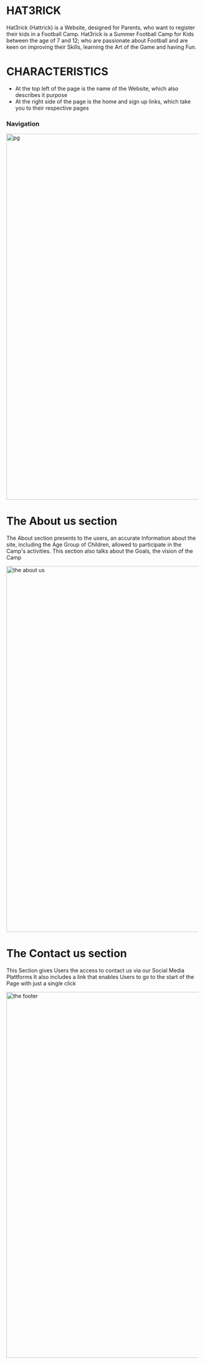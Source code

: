 # HAT3RICK
Hat3rick (Hattrick) is a Website, designed for Parents, who want to register their kids in a Football Camp. Hat3rick is a Summer Football Camp for Kids between the age of 7 and 12; who are passionate about Football and are keen on improving their Skills, learning the Art of the Game and having Fun.



# CHARACTERISTICS
- At the top left of the page is the name of the Website, which also describes it purpose 
- At the right side of the page is the home and sign up links, which take you to their respective pages
### Navigation

<img width="960" alt="pg" src="https://github.com/caleb1711/Hat3rick01/assets/130179631/6eeb3d0a-ecb1-4908-856f-627a3e988810">



# The About us section
The About section presents to the users, an accurate Information about the site, including the Age Group of Children, allowed to participate in the Camp's activities.
This section also talks about the Goals, the vision of the Camp

<img width="960" alt="the about us" src="https://github.com/caleb1711/Hat3rick01/assets/130179631/b195e653-6528-43cb-a093-ae4d4d9fe626">


# The Contact us section

This Section gives Users the access to contact us via our Social Media Plattforms
It also includes a link that enables Users to go to the start of the Page with just a single click

<img width="960" alt="the footer" src="https://github.com/caleb1711/Hat3rick01/assets/130179631/bb8d09b8-25a2-4bdf-b59e-507aa72434c5">

  
